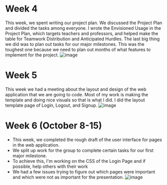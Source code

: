 # Week 4

This week, we spent writing our project plan. We discussed the Project Plan and divided the tasks among everyone. I wrote the Envisioned Usage in the Project Plan, which targets teachers and professors, and helped make the table for Teamwork Distribution and Anticipated Hurdles. The last big thing we did was to plan out tasks for our major milestones. This was the toughest one because we need to plan out months of what features to implement for the project.
![image](https://github.com/COSC-499-W2023/year-long-project-team-11/assets/60246855/1a35de33-cf51-43e8-a9ab-54e1b9096079)

# Week 5

This week we had a meeting about the layout and design of the web application that we are going to code. Most of my work is making the template and doing nice visuals so that is what I did. I did the layout template page of Login, Logout, and Signup.
![image](https://github.com/COSC-499-W2023/year-long-project-team-11/assets/60246855/6f5a8acd-4e39-475a-b55b-dafc5e1a53f9)

# Week 6 (October 8-15)

- This week, we completed the rough draft of the user interface for pages in the web application.
- We split up work for the group to complete certain tasks for our first major milestone.
- To achieve this, I'm working on the CSS of the Login Page and if possible, help others with their work
- We had a few issues trying to figure out which pages were important and which were not as important for the presentation.
  ![image](https://github.com/COSC-499-W2023/year-long-project-team-11/assets/60246855/387cf2a2-82eb-40f9-811e-159e6ac930a2)
